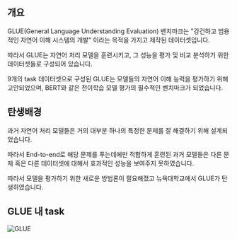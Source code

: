 ## 개요

GLUE(General Language Understanding Evaluation) 벤치마크는 "강건하고 범용적인 자연어 이해 시스템의 개발" 이라는 목적을 가지고 제작된 데이터셋입니다.

따라서 GLUE는 자연어 처리 모델을 훈련시키고, 그 성능을 평가 및 비교 분석하기 위한 데이터셋들로 구성되어 있습니다.

9개의 task 데이터셋으로 구성된 GLUE는 모델들의 자연어 이해 능력을 평가하기 위해 고안되었으며, BERT와 같은 전이학습 모델 평가의 필수적인 벤치마크가 되었습니다.

## 탄생배경

과거 자연어 처리 모델들은 거의 대부분 하나의 특정한 문제를 잘 해결하기 위해 설계되었습니다.

따라서 End-to-end로 해당 문제를 푸는데에만 적합하게 훈련된 과거 모델들은 다른 문제 혹은 다른 데이터셋에 대해서 효과적인 성능을 보여주지 못하였습니다.

따라서 모델을 평가하기 위한 새로운 방법론이 필요해졌고 뉴욕대학교에서 GLUE가 탄생하였습니다.

## GLUE 내 task

![GLUE](https://huffon.github.io/img/in-post/glue_table_condensed.png)

